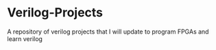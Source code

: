 # Verilog-Projects
A repository of verilog projects that I will update to program FPGAs and learn verilog

